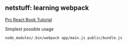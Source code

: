 ## netstuff: learning webpack

[Pro React Book Tutorial](http://www.pro-react.com/materials/appendixA/)

Simplest possible usage

```shell
node_modules/.bin/webpack app/main.js public/bundle.js
```
